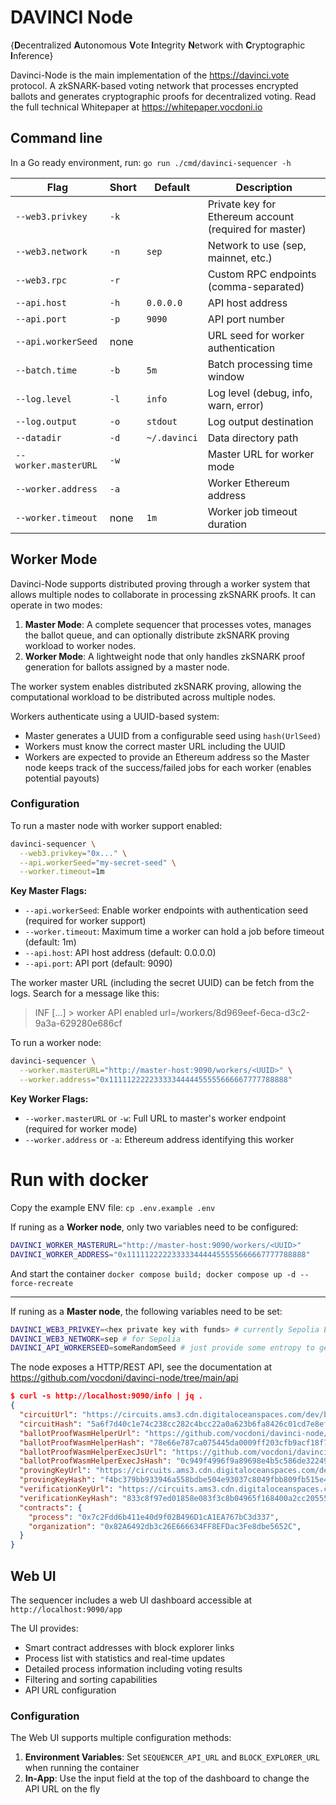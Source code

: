 # DAVINCI Node

{**D**ecentralized **A**utonomous **V**ote **I**ntegrity **N**etwork with **C**ryptographic **I**nference}


Davinci-Node is the main implementation of the https://davinci.vote protocol. A  zkSNARK-based voting network that processes encrypted ballots and generates cryptographic proofs for decentralized voting. Read the full technical Whitepaper at https://whitepaper.vocdoni.io

## Command line

In a Go ready environment, run:  `go run ./cmd/davinci-sequencer -h`


| Flag | Short | Default | Description |
|------|-------|---------|-------------|
| `--web3.privkey` | `-k` | | Private key for Ethereum account (required for master) |
| `--web3.network` | `-n` | `sep` | Network to use (sep, mainnet, etc.) |
| `--web3.rpc` | `-r` | | Custom RPC endpoints (comma-separated) |
| `--api.host` | `-h` | `0.0.0.0` | API host address |
| `--api.port` | `-p` | `9090` | API port number |
| `--api.workerSeed` | none | | URL seed for worker authentication |
| `--batch.time` | `-b` | `5m` | Batch processing time window |
| `--log.level` | `-l` | `info` | Log level (debug, info, warn, error) |
| `--log.output` | `-o` | `stdout` | Log output destination |
| `--datadir` | `-d` | `~/.davinci` | Data directory path |
| `--worker.masterURL` | `-w` | | Master URL for worker mode |
| `--worker.address` | `-a` | | Worker Ethereum address |
| `--worker.timeout` | none | `1m` | Worker job timeout duration |


## Worker Mode

Davinci-Node supports distributed proving through a worker system that allows multiple nodes to collaborate in processing zkSNARK proofs. It can operate in two modes:

1. **Master Mode**: A complete sequencer that processes votes, manages the ballot queue, and can optionally distribute zkSNARK proving workload to worker nodes.
2. **Worker Mode**: A lightweight node that only handles zkSNARK proof generation for ballots assigned by a master node.

The worker system enables distributed zkSNARK proving, allowing the computational workload to be distributed across multiple nodes.

Workers authenticate using a UUID-based system:
- Master generates a UUID from a configurable seed using `hash(UrlSeed)`
- Workers must know the correct master URL including the UUID
- Workers are expected to provide an Ethereum address so the Master node keeps track of the success/failed jobs for each worker (enables potential payouts)

### Configuration

To run a master node with worker support enabled:

```bash
davinci-sequencer \
  --web3.privkey="0x..." \
  --api.workerSeed="my-secret-seed" \
  --worker.timeout=1m
```

**Key Master Flags:**
- `--api.workerSeed`: Enable worker endpoints with authentication seed (required for worker support)
- `--worker.timeout`: Maximum time a worker can hold a job before timeout (default: 1m)
- `--api.host`: API host address (default: 0.0.0.0)
- `--api.port`: API port (default: 9090)

The worker master URL (including the secret UUID) can be fetch from the logs. Search for a message like this:

> INF [...] > worker API enabled url=/workers/8d969eef-6eca-d3c2-9a3a-629280e686cf

To run a worker node:

```bash
davinci-sequencer \
  --worker.masterURL="http://master-host:9090/workers/<UUID>" \
  --worker.address="0x1111122222333334444455555666667777788888"
```

**Key Worker Flags:**
- `--worker.masterURL` or `-w`: Full URL to master's worker endpoint (required for worker mode)
- `--worker.address` or `-a`: Ethereum address identifying this worker


# Run with docker

Copy the example ENV file: `cp .env.example .env`

If runing as a **Worker node**, only two variables need to be configured:

```bash
DAVINCI_WORKER_MASTERURL="http://master-host:9090/workers/<UUID>"
DAVINCI_WORKER_ADDRESS="0x1111122222333334444455555666667777788888"
```

And start the container `docker compose build; docker compose up -d --force-recreate`

---

If runing as a **Master node**, the following variables need to be set:

```bash
DAVINCI_WEB3_PRIVKEY=<hex private key with funds> # currently Sepolia ETH
DAVINCI_WEB3_NETWORK=sep # for Sepolia
DAVINCI_API_WORKERSEED=someRandomSeed # just provide some entropy to generate the UUID
```

The node exposes a HTTP/REST API, see the documentation at https://github.com/vocdoni/davinci-node/tree/main/api

```json
$ curl -s http://localhost:9090/info | jq .
{
  "circuitUrl": "https://circuits.ams3.cdn.digitaloceanspaces.com/dev/ballot_proof.wasm",
  "circuitHash": "5a6f7d40c1e74c238cc282c4bcc22a0a623b6fa8426c01cd7e8ef45e34394faf",
  "ballotProofWasmHelperUrl": "https://github.com/vocdoni/davinci-node/raw/refs/heads/main/cmd/ballotproof-wasm/ballotproof.wasm",
  "ballotProofWasmHelperHash": "78e66e787ca075445da0009ff203cfb9acf18f759c787cbf2e3eade99e72fd61",
  "ballotProofWasmHelperExecJsUrl": "https://github.com/vocdoni/davinci-node/raw/refs/heads/main/cmd/ballotproof-wasm/wasm_exec.js",
  "ballotProofWasmHelperExecJsHash": "0c949f4996f9a89698e4b5c586de32249c3b69b7baadb64d220073cc04acba14",
  "provingKeyUrl": "https://circuits.ams3.cdn.digitaloceanspaces.com/dev/ballot_proof_pkey.zkey",
  "provingKeyHash": "f4bc379bb933946a558bdbe504e93037c8049fbb809fb515e452f0f370e27cef",
  "verificationKeyUrl": "https://circuits.ams3.cdn.digitaloceanspaces.com/dev/ballot_proof_vkey.json",
  "verificationKeyHash": "833c8f97ed01858e083f3c8b04965f168400a2cc205554876e49d32b14ddebe8",
  "contracts": {
    "process": "0x7c2Fdd6b411e40d9f02B496D1cA1EA767bC3d337",
    "organization": "0x82A6492db3c26E666634FF8EFDac3Fe8dbe5652C",
  }
}
```

## Web UI

The sequencer includes a web UI dashboard accessible at `http://localhost:9090/app`

The UI provides:
- Smart contract addresses with block explorer links
- Process list with statistics and real-time updates
- Detailed process information including voting results
- Filtering and sorting capabilities
- API URL configuration

### Configuration

The Web UI supports multiple configuration methods:

1. **Environment Variables**: Set `SEQUENCER_API_URL` and `BLOCK_EXPLORER_URL` when running the container
2. **In-App**: Use the input field at the top of the dashboard to change the API URL on the fly
